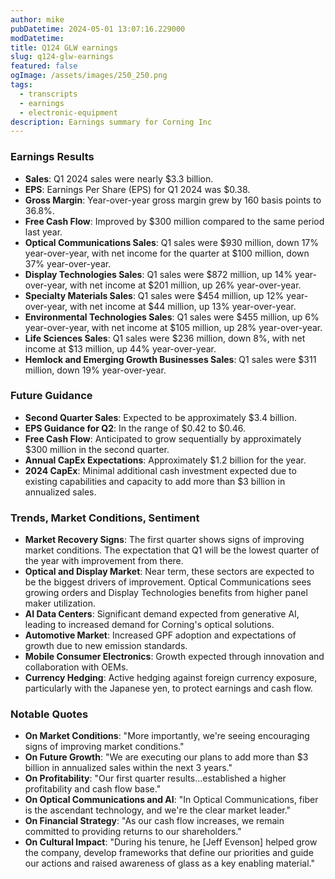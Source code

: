 ```yaml
---
author: mike
pubDatetime: 2024-05-01 13:07:16.229000
modDatetime: 
title: Q124 GLW earnings
slug: q124-glw-earnings
featured: false
ogImage: /assets/images/250_250.png
tags:
  - transcripts
  - earnings
  - electronic-equipment
description: Earnings summary for Corning Inc
---
```

### Earnings Results

- **Sales**: Q1 2024 sales were nearly $3.3 billion.
- **EPS**: Earnings Per Share (EPS) for Q1 2024 was $0.38.
- **Gross Margin**: Year-over-year gross margin grew by 160 basis points to 36.8%.
- **Free Cash Flow**: Improved by $300 million compared to the same period last year.
- **Optical Communications Sales**: Q1 sales were $930 million, down 17% year-over-year, with net income for the quarter at $100 million, down 37% year-over-year.
- **Display Technologies Sales**: Q1 sales were $872 million, up 14% year-over-year, with net income at $201 million, up 26% year-over-year.
- **Specialty Materials Sales**: Q1 sales were $454 million, up 12% year-over-year, with net income at $44 million, up 13% year-over-year.
- **Environmental Technologies Sales**: Q1 sales were $455 million, up 6% year-over-year, with net income at $105 million, up 28% year-over-year.
- **Life Sciences Sales**: Q1 sales were $236 million, down 8%, with net income at $13 million, up 44% year-over-year.
- **Hemlock and Emerging Growth Businesses Sales**: Q1 sales were $311 million, down 19% year-over-year.

### Future Guidance

- **Second Quarter Sales**: Expected to be approximately $3.4 billion.
- **EPS Guidance for Q2**: In the range of $0.42 to $0.46.
- **Free Cash Flow**: Anticipated to grow sequentially by approximately $300 million in the second quarter.
- **Annual CapEx Expectations**: Approximately $1.2 billion for the year.
- **2024 CapEx**: Minimal additional cash investment expected due to existing capabilities and capacity to add more than $3 billion in annualized sales.

### Trends, Market Conditions, Sentiment

- **Market Recovery Signs**: The first quarter shows signs of improving market conditions. The expectation that Q1 will be the lowest quarter of the year with improvement from there.
- **Optical and Display Market**: Near term, these sectors are expected to be the biggest drivers of improvement. Optical Communications sees growing orders and Display Technologies benefits from higher panel maker utilization.
- **AI Data Centers**: Significant demand expected from generative AI, leading to increased demand for Corning's optical solutions.
- **Automotive Market**: Increased GPF adoption and expectations of growth due to new emission standards.
- **Mobile Consumer Electronics**: Growth expected through innovation and collaboration with OEMs.
- **Currency Hedging**: Active hedging against foreign currency exposure, particularly with the Japanese yen, to protect earnings and cash flow.

### Notable Quotes

- **On Market Conditions**: "More importantly, we're seeing encouraging signs of improving market conditions."
- **On Future Growth**: "We are executing our plans to add more than $3 billion in annualized sales within the next 3 years."
- **On Profitability**: "Our first quarter results...established a higher profitability and cash flow base."
- **On Optical Communications and AI**: "In Optical Communications, fiber is the ascendant technology, and we're the clear market leader."
- **On Financial Strategy**: "As our cash flow increases, we remain committed to providing returns to our shareholders."
- **On Cultural Impact**: "During his tenure, he [Jeff Evenson] helped grow the company, develop frameworks that define our priorities and guide our actions and raised awareness of glass as a key enabling material."
